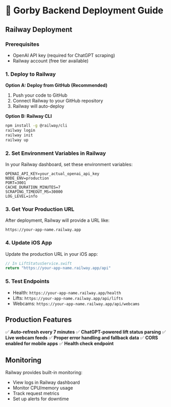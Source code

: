 # 🚀 Gorby Backend Deployment Guide

## Railway Deployment

### Prerequisites
- OpenAI API key (required for ChatGPT scraping)
- Railway account (free tier available)

### 1. Deploy to Railway

**Option A: Deploy from GitHub (Recommended)**
1. Push your code to GitHub
2. Connect Railway to your GitHub repository
3. Railway will auto-deploy

**Option B: Railway CLI**
```bash
npm install -g @railway/cli
railway login
railway init
railway up
```

### 2. Set Environment Variables in Railway

In your Railway dashboard, set these environment variables:

```
OPENAI_API_KEY=your_actual_openai_api_key
NODE_ENV=production
PORT=3001
CACHE_DURATION_MINUTES=7
SCRAPING_TIMEOUT_MS=30000
LOG_LEVEL=info
```

### 3. Get Your Production URL

After deployment, Railway will provide a URL like:
```
https://your-app-name.railway.app
```

### 4. Update iOS App

Update the production URL in your iOS app:
```swift
// In LiftStatusService.swift
return "https://your-app-name.railway.app/api"
```

### 5. Test Endpoints

- Health: `https://your-app-name.railway.app/health`
- Lifts: `https://your-app-name.railway.app/api/lifts`
- Webcams: `https://your-app-name.railway.app/api/webcams`

## Production Features

✅ **Auto-refresh every 7 minutes**
✅ **ChatGPT-powered lift status parsing**
✅ **Live webcam feeds**
✅ **Proper error handling and fallback data**
✅ **CORS enabled for mobile apps**
✅ **Health check endpoint**

## Monitoring

Railway provides built-in monitoring:
- View logs in Railway dashboard
- Monitor CPU/memory usage
- Track request metrics
- Set up alerts for downtime 